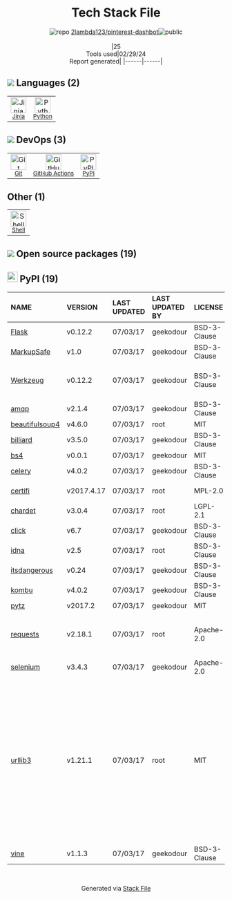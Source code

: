 <!--
&lt;--- Readme.md Snippet without images Start ---&gt;
## Tech Stack
2lambda123/pinterest-dashbot is built on the following main stack:

- [Jinja](https://palletsprojects.com/p/jinja/) – Templating Languages & Extensions
- [Python](https://www.python.org) – Languages
- [GitHub Actions](https://github.com/features/actions) – Continuous Integration
- [Shell](https://en.wikipedia.org/wiki/Shell_script) – Shells

Full tech stack [here](/techstack.md)

&lt;--- Readme.md Snippet without images End ---&gt;

&lt;--- Readme.md Snippet with images Start ---&gt;
## Tech Stack
2lambda123/pinterest-dashbot is built on the following main stack:

- <img width='25' height='25' src='https://img.stackshare.io/service/2303/New_Project__20_.png' alt='Jinja'/> [Jinja](https://palletsprojects.com/p/jinja/) – Templating Languages & Extensions
- <img width='25' height='25' src='https://img.stackshare.io/service/993/pUBY5pVj.png' alt='Python'/> [Python](https://www.python.org) – Languages
- <img width='25' height='25' src='https://img.stackshare.io/service/11563/actions.png' alt='GitHub Actions'/> [GitHub Actions](https://github.com/features/actions) – Continuous Integration
- <img width='25' height='25' src='https://img.stackshare.io/service/4631/default_c2062d40130562bdc836c13dbca02d318205a962.png' alt='Shell'/> [Shell](https://en.wikipedia.org/wiki/Shell_script) – Shells

Full tech stack [here](/techstack.md)

&lt;--- Readme.md Snippet with images End ---&gt;
-->
<div align="center">

# Tech Stack File
![](https://img.stackshare.io/repo.svg "repo") [2lambda123/pinterest-dashbot](https://github.com/2lambda123/pinterest-dashbot)![](https://img.stackshare.io/public_badge.svg "public")
<br/><br/>
|25<br/>Tools used|02/29/24 <br/>Report generated|
|------|------|
</div>

## <img src='https://img.stackshare.io/languages.svg'/> Languages (2)
<table><tr>
  <td align='center'>
  <img width='36' height='36' src='https://img.stackshare.io/service/2303/New_Project__20_.png' alt='Jinja'>
  <br>
  <sub><a href="https://palletsprojects.com/p/jinja/">Jinja</a></sub>
  <br>
  <sub></sub>
</td>

<td align='center'>
  <img width='36' height='36' src='https://img.stackshare.io/service/993/pUBY5pVj.png' alt='Python'>
  <br>
  <sub><a href="https://www.python.org">Python</a></sub>
  <br>
  <sub></sub>
</td>

</tr>
</table>

## <img src='https://img.stackshare.io/devops.svg'/> DevOps (3)
<table><tr>
  <td align='center'>
  <img width='36' height='36' src='https://img.stackshare.io/service/1046/git.png' alt='Git'>
  <br>
  <sub><a href="http://git-scm.com/">Git</a></sub>
  <br>
  <sub></sub>
</td>

<td align='center'>
  <img width='36' height='36' src='https://img.stackshare.io/service/11563/actions.png' alt='GitHub Actions'>
  <br>
  <sub><a href="https://github.com/features/actions">GitHub Actions</a></sub>
  <br>
  <sub></sub>
</td>

<td align='center'>
  <img width='36' height='36' src='https://img.stackshare.io/service/12572/-RIWgodF_400x400.jpg' alt='PyPI'>
  <br>
  <sub><a href="https://pypi.org/">PyPI</a></sub>
  <br>
  <sub></sub>
</td>

</tr>
</table>

## Other (1)
<table><tr>
  <td align='center'>
  <img width='36' height='36' src='https://img.stackshare.io/service/4631/default_c2062d40130562bdc836c13dbca02d318205a962.png' alt='Shell'>
  <br>
  <sub><a href="https://en.wikipedia.org/wiki/Shell_script">Shell</a></sub>
  <br>
  <sub></sub>
</td>

</tr>
</table>


## <img src='https://img.stackshare.io/group.svg' /> Open source packages (19)</h2>

## <img width='24' height='24' src='https://img.stackshare.io/service/12572/-RIWgodF_400x400.jpg'/> PyPI (19)

|NAME|VERSION|LAST UPDATED|LAST UPDATED BY|LICENSE|VULNERABILITIES|
|:------|:------|:------|:------|:------|:------|
|[Flask](https://pypi.org/project/Flask)|v0.12.2|07/03/17|geekodour |BSD-3-Clause|N/A|
|[MarkupSafe](https://pypi.org/project/MarkupSafe)|v1.0|07/03/17|geekodour |BSD-3-Clause|N/A|
|[Werkzeug](https://pypi.org/project/Werkzeug)|v0.12.2|07/03/17|geekodour |BSD-3-Clause|[CVE-2023-25577](https://github.com/advisories/GHSA-xg9f-g7g7-2323) (High)<br/>[CVE-2023-23934](https://github.com/advisories/GHSA-px8h-6qxv-m22q) (Low)|
|[amqp](https://pypi.org/project/amqp)|v2.1.4|07/03/17|geekodour |BSD-3-Clause|N/A|
|[beautifulsoup4](https://pypi.org/project/beautifulsoup4)|v4.6.0|07/03/17|root |MIT|N/A|
|[billiard](https://pypi.org/project/billiard)|v3.5.0|07/03/17|geekodour |BSD-3-Clause|N/A|
|[bs4](https://pypi.org/project/bs4)|v0.0.1|07/03/17|geekodour |MIT|N/A|
|[celery](https://pypi.org/project/celery)|v4.0.2|07/03/17|geekodour |BSD-3-Clause|[CVE-2021-23727](https://github.com/advisories/GHSA-q4xr-rc97-m4xx) (High)|
|[certifi](https://pypi.org/project/certifi)|v2017.4.17|07/03/17|root |MPL-2.0|[CVE-2023-37920](https://github.com/advisories/GHSA-xqr8-7jwr-rhp7) (High)|
|[chardet](https://pypi.org/project/chardet)|v3.0.4|07/03/17|root |LGPL-2.1|N/A|
|[click](https://pypi.org/project/click)|v6.7|07/03/17|geekodour |BSD-3-Clause|N/A|
|[idna](https://pypi.org/project/idna)|v2.5|07/03/17|root |BSD-3-Clause|N/A|
|[itsdangerous](https://pypi.org/project/itsdangerous)|v0.24|07/03/17|geekodour |BSD-3-Clause|N/A|
|[kombu](https://pypi.org/project/kombu)|v4.0.2|07/03/17|geekodour |BSD-3-Clause|N/A|
|[pytz](https://pypi.org/project/pytz)|v2017.2|07/03/17|geekodour |MIT|N/A|
|[requests](https://pypi.org/project/requests)|v2.18.1|07/03/17|root |Apache-2.0|[CVE-2018-18074](https://github.com/advisories/GHSA-x84v-xcm2-53pg) (High)<br/>[CVE-2023-32681](https://github.com/advisories/GHSA-j8r2-6x86-q33q) (Moderate)|
|[selenium](https://pypi.org/project/selenium)|v3.4.3|07/03/17|geekodour |Apache-2.0|N/A|
|[urllib3](https://pypi.org/project/urllib3)|v1.21.1|07/03/17|root |MIT|[CVE-2018-20060](https://github.com/advisories/GHSA-www2-v7xj-xrc6) (Critical)<br/>[CVE-2019-11324](https://github.com/advisories/GHSA-mh33-7rrq-662w) (High)<br/>[CVE-2019-11236](https://github.com/advisories/GHSA-r64q-w8jr-g9qp) (Moderate)<br/>[CVE-2023-45803](https://github.com/advisories/GHSA-g4mx-q9vg-27p4) (Moderate)<br/>[CVE-2018-25091](https://github.com/advisories/GHSA-gwvm-45gx-3cf8) (Moderate)<br/>[CVE-2023-43804](https://github.com/advisories/GHSA-v845-jxx5-vc9f) (Moderate)<br/>[CVE-2020-26137](https://github.com/advisories/GHSA-wqvq-5m8c-6g24) (Moderate)|
|[vine](https://pypi.org/project/vine)|v1.1.3|07/03/17|geekodour |BSD-3-Clause|N/A|

<br/>
<div align='center'>

Generated via [Stack File](https://github.com/marketplace/stack-file)
